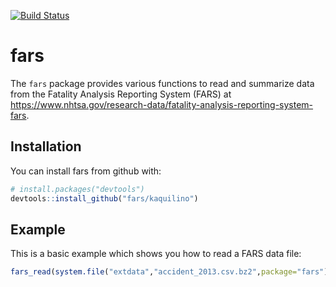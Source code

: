 [![Build Status](https://travis-ci.org/kaquilino/fars.svg?branch=master)](https://travis-ci.org/kaquilino/fars)

# fars

The `fars` package provides various functions to read and summarize data from the Fatality Analysis Reporting System (FARS) at https://www.nhtsa.gov/research-data/fatality-analysis-reporting-system-fars. 

## Installation

You can install fars from github with:

```R
# install.packages("devtools")
devtools::install_github("fars/kaquilino")
```

## Example

This is a basic example which shows you how to read a FARS data file:

```R
fars_read(system.file("extdata","accident_2013.csv.bz2",package="fars"))
```
